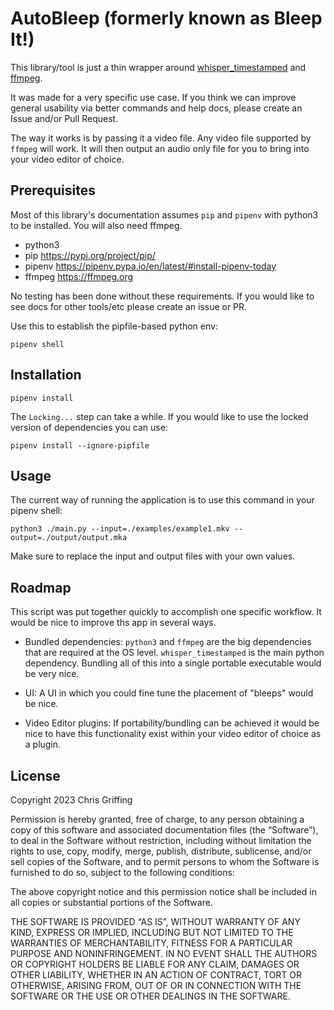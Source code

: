 # AutoBleep (formerly known as Bleep It!)

This library/tool is just a thin wrapper around [whisper_timestamped](https://github.com/linto-ai/whisper-timestamped) and [ffmpeg](https://ffmpeg.org/).

It was made for a very specific use case. If you think we can improve general usability via better commands and help docs, please create an Issue and/or Pull Request.

The way it works is by passing it a video file. Any video file supported by `ffmpeg` will work. It will then output an audio only file for you to bring into your video editor of choice.

## Prerequisites

Most of this library's documentation assumes `pip` and `pipenv` with python3 to be installed. You will also need ffmpeg.

- python3
- pip https://pypi.org/project/pip/
- pipenv https://pipenv.pypa.io/en/latest/#install-pipenv-today
- ffmpeg https://ffmpeg.org

No testing has been done without these requirements. If you would like to see docs for other tools/etc please create an issue or PR.

Use this to establish the pipfile-based python env:

```
pipenv shell
```

## Installation

```
pipenv install
```

The `Locking...` step can take a while. If you would like to use the locked version of dependencies you can use:

```
pipenv install --ignore-pipfile
```

## Usage

The current way of running the application is to use this command in your pipenv shell:

```
python3 ./main.py --input=./examples/example1.mkv --output=./output/output.mka
```

Make sure to replace the input and output files with your own values.

## Roadmap

This script was put together quickly to accomplish one specific workflow. It would be nice to improve ths app in several ways.

- Bundled dependencies: `python3` and `ffmpeg` are the big dependencies that are required at the OS level. `whisper_timestamped` is the main python dependency. Bundling all of this into a single portable executable would be very nice.

- UI: A UI in which you could fine tune the placement of "bleeps" would be nice.

- Video Editor plugins: If portability/bundling can be achieved it would be nice to have this functionality exist within your video editor of choice as a plugin.

## License

Copyright 2023 Chris Griffing

Permission is hereby granted, free of charge, to any person obtaining a copy of this software and associated documentation files (the “Software”), to deal in the Software without restriction, including without limitation the rights to use, copy, modify, merge, publish, distribute, sublicense, and/or sell copies of the Software, and to permit persons to whom the Software is furnished to do so, subject to the following conditions:

The above copyright notice and this permission notice shall be included in all copies or substantial portions of the Software.

THE SOFTWARE IS PROVIDED “AS IS”, WITHOUT WARRANTY OF ANY KIND, EXPRESS OR IMPLIED, INCLUDING BUT NOT LIMITED TO THE WARRANTIES OF MERCHANTABILITY, FITNESS FOR A PARTICULAR PURPOSE AND NONINFRINGEMENT. IN NO EVENT SHALL THE AUTHORS OR COPYRIGHT HOLDERS BE LIABLE FOR ANY CLAIM, DAMAGES OR OTHER LIABILITY, WHETHER IN AN ACTION OF CONTRACT, TORT OR OTHERWISE, ARISING FROM, OUT OF OR IN CONNECTION WITH THE SOFTWARE OR THE USE OR OTHER DEALINGS IN THE SOFTWARE.
